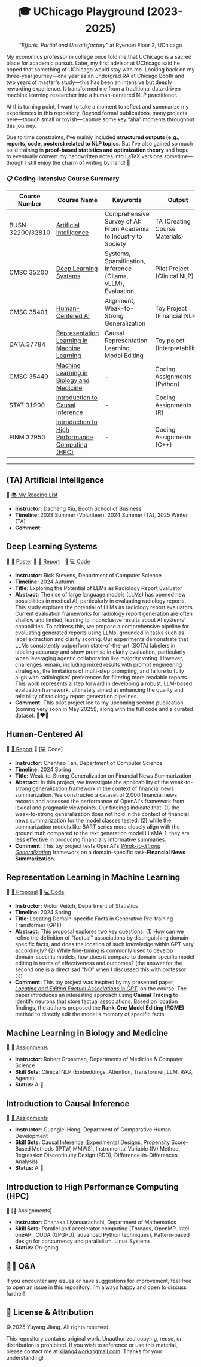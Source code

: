 <h1 align="center">🎓 UChicago Playground (2023-2025)</h1>
<p align="center"><em>"Efforts, Partial and Unsatisfactory"</em> at Ryerson Floor 2, UChicago</p>

My economics professor in college once told me that UChicago is a sacred place for academic pursuit. Later, my first advisor at UChicago said he hoped that something of UChicago would stay with me. Looking back on my three-year journey—one year as an undergrad RA at Chicago Booth and two years of master's study—this has been an intensive but deeply rewarding experience. It transformed me from a traditional data-driven machine learning researcher into a human-centered NLP practitioner.

At this turning point, I want to take a moment to reflect and summarize my experiences in this repository. Beyond formal publications, many projects here—though small or toyish—capture some key “aha” moments throughout this journey.

Due to time constraints, I've mainly included **structured outputs (e.g., reports, code, posters) related to NLP topics**. But I've also gained so much solid training in **proof-based statistics and optimization theory** and hope to eventually convert my handwritten notes into LaTeX versions sometime—though I still enjoy the charm of writing by hand! 🤡

### 📋 Coding-intensive Course Summary

| Course Number         | Course Name                                 | Keywords                                      | Output                 |
|-----------------------|---------------------------------------------|-----------------------------------------------|----------------------|
| BUSN 32200/32810 | [Artificial Intelligence](#ta-artificial-intelligence)                     | Comprehensive Survey of AI: From Academia to Industry to Society          | TA (Creating Course Materials)          |
| CMSC 35200            | [Deep Learning Systems](#deep-learning-systems)                    | Systems, Sparsification, Inference (Ollama, vLLM), Evaluation            | Pilot Project (Clinical NLP)       |
| CMSC 35401            | [Human-Centered AI](#human-centered-ai)                           | Alignment, Weak-to-Strong Generalization             | Toy Project (Financial NLP)       |
| DATA 37784            | [Representation Learning in Machine Learning](#representation-learning-in-machine-learning)| Causal Representation Learning, Model Editing| Toy poject (Interpretability)      |
| CMSC 35440            | [Machine Learning in Biology and Medicine](#machine-learning-in-biology-and-medicine)                  |    -    | Coding Assignments (Python)       |
| STAT 31900            | [Introduction to Causal Inference](#introduction-to-causal-inference)            |    -     | Coding Assignments (R)        |
| FINM 32950            | [Introduction to High Performance Computing (HPC)](#introduction-to-high-performance-computing-hpc)   |       -       | Coding Assignments (C++)       |

---

## (TA) Artificial Intelligence
🔗 [📚 My Reading List](https://github.com/YuyangJ0/UChicago-Playground/tree/main/BUSN_32200) 

- **Instructor:** Dacheng Xiu, Booth School of Business  
- **Timeline:** 2023 Summer (Volunteer), 2024 Summer (TA), 2025 Winter (TA)
- **Comment:**  


## Deep Learning Systems  
🔗 [🩻 Poster](https://github.com/YuyangJ0/UChicago-Playground/blob/main/CMSC_35200/poster_24x36.pdf) 🔗 [📄 Report](https://github.com/YuyangJ0/UChicago-Playground/blob/main/CMSC_35200/Evaluator_report_20241212.pdf) 🔗 [💻 Code](https://github.com/YuyangJ0/UChicago-Playground/tree/main/CMSC_35200/code)

- **Instructor:** Rick Stevens, Department of Computer Science 
- **Timeline:** 2024 Autumn 
- **Title:** Exploring the Potential of LLMs as Radiology Report Evaluator 
- **Abstract:** The rise of large language models (LLMs) has opened new possibilities in medical AI, particularly in evaluating radiology reports. This study explores the potential of LLMs as radiology report evaluators. Current evaluation frameworks for radiology report generation are often shallow and limited, leading to inconclusive results about AI systems' capabilities. To address this, we propose a comprehensive pipeline for evaluating generated reports using LLMs, grounded in tasks such as label extraction and clarity scoring. Our experiments demonstrate that LLMs consistently outperform state-of-the-art (SOTA) labelers in labeling accuracy and show promise in clarity evaluation, particularly when leveraging agentic collaboration like majority voting. However, challenges remain, including mixed results with prompt engineering strategies, the limitations of multi-step prompting, and failure to fully align with radiologists' preferences for filtering more readable reports. This work represents a step forward in developing a robust, LLM-based evaluation framework, ultimately aimed at enhancing the quality and reliability of radiology report generation pipelines.
- **Comment:** This pilot project led to my upcoming second publication (coming very soon in May 2025!), along with the full code and a curated dataset. 💪❤️‍🔥


## Human-Centered AI  
🔗 [📄 Report](https://github.com/YuyangJ0/UChicago-Playground/blob/main/CMSC_35401/CMSC_35401_Final_report.pdf) 🔗 [💻 Code]

- **Instructor:** Chenhao Tan, Department of Computer Science 
- **Timeline:** 2024 Spring 
- **Title:** Weak-to-Strong Generalization on Financial News Summarization
- **Abstract:** In this project, we investigate the applicability of the weak-to-strong generalization framework in the context of financial news summarization. We constructed a dataset of 2,000 financial news records and assessed the performance of OpenAI's framework from lexical and pragmatic viewpoints. Our findings indicate that: (1) the weak-to-strong generalization does not hold in the context of financial news summarization for the model classes tested; (2) while the summarization models like BART series more closely align with the ground truth compared to the text generation model LLaMA-1, they are less effective in producing financially informative summaries.
- **Comment:** This toy project tests OpenAI's [*Weak-to-Strong Generalization*](https://openai.com/index/weak-to-strong-generalization/) framework on a domain-specific task-**Financial News Summarization**.


## Representation Learning in Machine Learning  
🔗 [📄 Proposal](https://github.com/YuyangJ0/UChicago-Playground/blob/main/DATA_37784/report.pdf) 🔗 [💻 Code](https://github.com/YuyangJ0/UChicago-Playground/tree/main/DATA_37784/code)

- **Instructor:** Victor Veitch, Department of Statistics  
- **Timeline:** 2024 Spring 
- **Title:** Locating Domain-specific Facts in Generative Pre-training Transformer (GPT)
- **Abstract:** This proposal explores two key questions: (1) How can we refine the definition of "factual" associations by distinguishing domain-specific facts, and does the location of such knowledge within GPT vary accordingly? (2) While fine-tuning is commonly used to develop domain-specific models, how does it compare to domain-specific model editing in terms of effectiveness and outcomes? (the answer for the second one is a direct sad "NO" when I discussed this with professor 😔)
- **Comment:** This toy project was inspired by my presented paper, [*Locating and Editing Factual Associations in GPT*](https://rome.baulab.info/), on the course. The paper introduces an interesting approach using **Causal Tracing** to identify neurons that store factual associations. Based on location findings, the authors proposed the **Rank-One Model Editing (ROME)** method to directly edit the model's memory of specific facts.


## Machine Learning in Biology and Medicine  
🔗 [📝 Assignments](https://github.com/YuyangJ0/UChicago-Playground/tree/main/CMSC_35440)

- **Instructor:** Robert Grossman, Departments of Medicine & Computer Science  
- **Skill Sets:** Clinical NLP (Embeddings, Attention, Transformer, LLM, RAG, Agents)
- **Status:** A 💯


## Introduction to Causal Inference  
🔗 [📝 Assignments](https://github.com/YuyangJ0/UChicago-Playground/tree/main/STAT_31900)

- **Instructor:** Guanglei Hong, Department of Comparative Human Development  
- **Skill Sets:**  Causal Inference (Experimental Designs, Propensity Score-Based Methods (IPTW, MMWS), Instrumental Variable (IV) Method, Regression Discontinuity Design (RDD), Difference-in-Differences Analysis)
- **Status:** A 💯


## Introduction to High Performance Computing (HPC)  
🔗 [📝 Assignments]

- **Instructor:** Chanaka Liyanaarachchi, Department of Mathematics  
- **Skill Sets:**  Parallel and accelerator computing (Threads, OpenMP, Intel oneAPI, CUDA (GPGPU), advanced Python techniques), Pattern-based design for concurrency and parallelism, Linux Systems
- **Status:** On-going


## 🙋‍♀️ Q&A 

If you encounter any issues or have suggestions for improvement, feel free to open an issue in this repository. I'm always happy and open to discuss further!


## 📄 License & Attribution

© 2025 Yuyang Jiang. All rights reserved.

This repository contains original work. Unauthorized copying, reuse, or distribution is prohibited. If you wish to reference or use this material, please contact me at kjiang4work@gmail.com. Thanks for your understanding!

